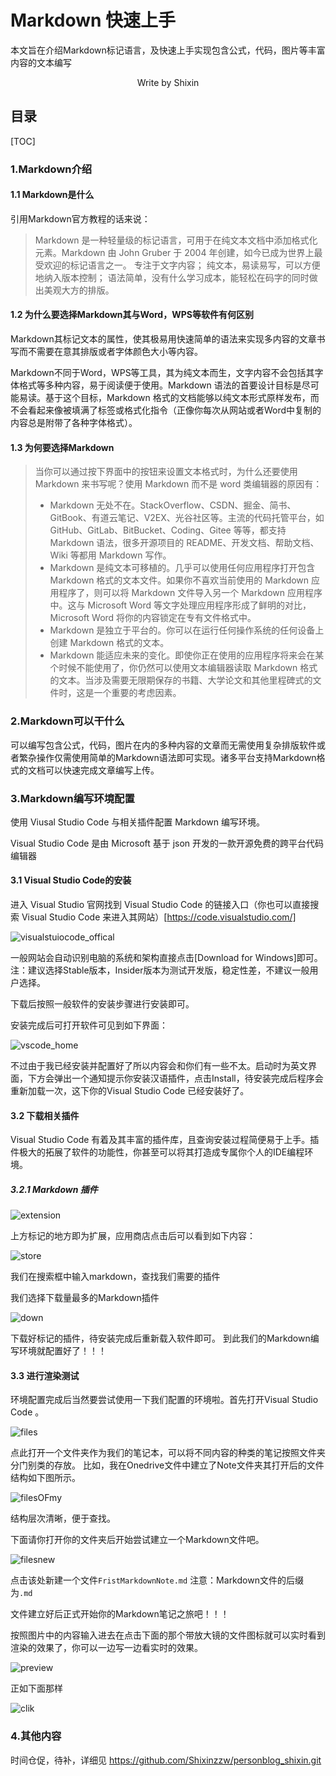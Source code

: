 # Markdown 快速上手

本文旨在介绍Markdown标记语言，及快速上手实现包含公式，代码，图片等丰富内容的文本编写

<center>Write by Shixin</center>

## 目录

[TOC]

### 1.Markdown介绍

#### 1.1 Markdown是什么

 引用Markdown官方教程的话来说：
>Markdown 是一种轻量级的标记语言，可用于在纯文本文档中添加格式化元素。Markdown 由 John Gruber 于 2004 年创建，如今已成为世界上最受欢迎的标记语言之一。
>专注于文字内容；
纯文本，易读易写，可以方便地纳入版本控制；
语法简单，没有什么学习成本，能轻松在码字的同时做出美观大方的排版。

#### 1.2 为什么要选择Markdown其与Word，WPS等软件有何区别

Markdown其标记文本的属性，使其极易用快速简单的语法来实现多内容的文章书写而不需要在意其排版或者字体颜色大小等内容。

Markdown不同于Word，WPS等工具，其为纯文本而生，文字内容不会包括其字体格式等多种内容，易于阅读便于使用。Markdown 语法的首要设计目标是尽可能易读。基于这个目标，Markdown 格式的文档能够以纯文本形式原样发布，而不会看起来像被填满了标签或格式化指令（正像你每次从网站或者Word中复制的内容总是附带了各种字体格式）。

#### 1.3 为何要选择Markdown

> 当你可以通过按下界面中的按钮来设置文本格式时，为什么还要使用 Markdown 来书写呢？使用 Markdown 而不是 word 类编辑器的原因有：
>
>- Markdown 无处不在。StackOverflow、CSDN、掘金、简书、GitBook、有道云笔记、V2EX、光谷社区等。主流的代码托管平台，如 GitHub、GitLab、BitBucket、Coding、Gitee 等等，都支持 Markdown 语法，很多开源项目的 README、开发文档、帮助文档、Wiki 等都用 Markdown 写作。
>- Markdown 是纯文本可移植的。几乎可以使用任何应用程序打开包含 Markdown 格式的文本文件。如果你不喜欢当前使用的 Markdown 应用程序了，则可以将 Markdown 文件导入另一个 Markdown 应用程序中。这与 Microsoft Word 等文字处理应用程序形成了鲜明的对比，Microsoft Word 将你的内容锁定在专有文件格式中。
>- Markdown 是独立于平台的。你可以在运行任何操作系统的任何设备上创建 Markdown 格式的文本。
>- Markdown 能适应未来的变化。即使你正在使用的应用程序将来会在某个时候不能使用了，你仍然可以使用文本编辑器读取 Markdown 格式的文本。当涉及需要无限期保存的书籍、大学论文和其他里程碑式的文件时，这是一个重要的考虑因素。

### 2.Markdown可以干什么

可以编写包含公式，代码，图片在内的多种内容的文章而无需使用复杂排版软件或者繁杂操作仅需使用简单的Markdown语法即可实现。诸多平台支持Markdown格式的文档可以快速完成文章编写上传。

### 3.Markdown编写环境配置

使用 Viusal Studio Code 与相关插件配置 Markdown 编写环境。

Visual Studio Code 是由 Microsoft 基于 json 开发的一款开源免费的跨平台代码编辑器

#### 3.1 Visual Studio Code的安装

进入 Visual Studio 官网找到 Visual Studio Code 的链接入口（你也可以直接搜索 Visual Studio Code 来进入其网站）[https://code.visualstudio.com/]

![visualstuiocode_offical](../../图床/Markdown/visualstudiocode_official.png)

一般网站会自动识别电脑的系统和架构直接点击[Download for Windows]即可。注：建议选择Stable版本，Insider版本为测试开发版，稳定性差，不建议一般用户选择。

下载后按照一般软件的安装步骤进行安装即可。

安装完成后可打开软件可见到如下界面：

![vscode_home](../../图床/Markdown/vscode.png)

不过由于我已经安装并配置好了所以内容会和你们有一些不太。启动时为英文界面，下方会弹出一个通知提示你安装汉语插件，点击Install，待安装完成后程序会重新加载一次，这下你的Visual Studio Code 已经安装好了。

#### 3.2 下载相关插件

Visual Studio Code 有着及其丰富的插件库，且查询安装过程简便易于上手。插件极大的拓展了软件的功能性，你甚至可以将其打造成专属你个人的IDE编程环境。

##### 3.2.1 Markdown 插件

![extension](../../图床/Markdown/vscode_extension_home.png)

上方标记的地方即为扩展，应用商店点击后可以看到如下内容：

![store](../../图床/Markdown/vscode_extension_empty.png)

我们在搜索框中输入markdown，查找我们需要的插件

我们选择下载量最多的Markdown插件

![down](../../图床/Markdown/vscode_extension_down.png)

下载好标记的插件，待安装完成后重新载入软件即可。
到此我们的Markdown编写环境就配置好了！！！

#### 3.3 进行渲染测试

环境配置完成后当然要尝试使用一下我们配置的环境啦。首先打开Visual Studio Code 。

![files](../../图床/Markdown/files.png)

点此打开一个文件夹作为我们的笔记本，可以将不同内容的种类的笔记按照文件夹分门别类的存放。
比如，我在Onedrive文件中建立了Note文件夹其打开后的文件结构如下图所示。

![filesOFmy](../../图床/Markdown/filesOFmy.png)

结构层次清晰，便于查找。

下面请你打开你的文件夹后开始尝试建立一个Markdown文件吧。

![filesnew](../../图床/Markdown/filesnew.png)

点击该处新建一个文件`FristMarkdownNote.md`
注意：Markdown文件的后缀为```.md```

文件建立好后正式开始你的Markdown笔记之旅吧！！！

按照图片中的内容输入进去在点击下面的那个带放大镜的文件图标就可以实时看到渲染的效果了，你可以一边写一边看实时的效果。

![preview](../../图床/Markdown/preview.png)

正如下面那样

![clik](../../图床/Markdown/test.png)

### 4.其他内容

时间仓促，待补，详细见
<https://github.com/Shixinzzw/personblog_shixin.git>
